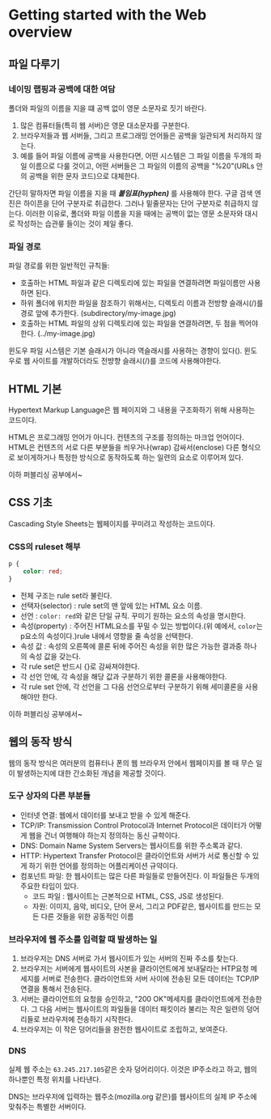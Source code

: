 # Getting started with the Web overview

## 파일 다루기
### 네이밍 랩핑과 공백에 대한 여담
폴더와 파일의 이름을 지을 떄 공백 없이 영문 소문자로 짓기 바란다.

1. 많은 컴퓨터들(특히 웹 서버)은 영문 대소문자를 구분한다.
2. 브라우저들과 웹 서버들, 그리고 프로그래밍 언어들은 공백을 일관되게 처리하지 않는다.
3. 예를 들어 파일 이름에 공백을 사용한다면, 어떤 시스템은 그 파일 이름을 두개의 파일 이름으로 다룰 것이고, 어떤 서버들은 그 파일의 이름의 공백을 "%20"(URLs 안의 공백을 위한 문자 코드)으로 대체한다.

간단히 말하자면 파일 이름을 지을 때 ***붙임표(hyphen)*** 를 사용해야 한다.
구글 검색 엔진은 하이픈을 단어 구분자로 취급한다. 그러나 밑줄문자는 단어 구분자로 취급하지 않는다.
이러한 이유로, 폴더와 파일 이름을 지을 때에는 공백이 없는 영문 소문자와 대시로 작성하는 습관릏 들이는 것이 제일 좋다. 

### 파일 경로
파일 경로를 위한 일반적인 규칙들:

- 호출하는 HTML 파일과 같은 디렉토리에 있는 파일을 연결하려면 파일이름만 사용하면 된다.
- 하위 폴더에 위치한 파일을 참조하기 위해서는, 디렉토리 이름과 전방향 슬래시(/)를 경로 앞에 추가한다. (subdirectory/my-image.jpg)
- 호출하는 HTML 파일의 상위 디렉토리에 있는 파일을 연결하려면, 두 점을 찍어야 한다. (../my-image.jpg)

윈도우 파일 시스템은 기본 슬래시가 아니라 역슬래시를 사용하는 경향이 있다(\).
윈도우로 웹 사이트를 개발하더라도 전뱡향 슬래시(/)를 코드에 사용해야한다.

## HTML 기본
Hypertext Markup Language은 웹 페이지와 그 내용을 구조화하기 위해 사용하는 코드이다.

HTML은 프로그래밍 언어가 아니다. 컨텐츠의 구조를 정의하는 마크업 언어이다.
HTML은 컨텐츠의 서로 다른 부분들을 씌우거나(wrap) 감싸서(enclose) 다른 형식으로 보이게하거나 특정한 방식으로 동작하도록 하는 일련의 요소로 이루어져 있다.

이하 퍼블리싱 공부에서~

## CSS 기초
Cascading Style Sheets는 웹페이지를 꾸미려고 작성하는 코드이다.

### CSS의 ruleset 해부
```css
p {
    color: red;
}
```
- 전체 구조는 rule set라 불린다.
- 선택자(selector) : rule set의 맨 앞에 있는 HTML 요소 이름.
- 선언 : ```color: red```와 같은 단일 규칙. 꾸미기 원하는 요소의 속성을 명시한다.
- 속성(property) : 주어진 HTML요소를 꾸밀 수 있는 방법이다.(위 예에서, ```color```는 p요소의 속성이다.)rule 내에서 영향을 줄 속성을 선택한다.
- 속성 값 : 속성의 오른쪽에 콜론 뒤에 주어진 속성을 위한 많은 가능한 결과중 하나의 속성 값을 갖는다.
- 각 rule set은 반드시 {}로 감싸져야한다.
- 각 선언 안에, 각 속성을 해당 값과 구분하기 위한 콜론을 사용해야한다.
- 각 rule set 안에, 각 선언을 그 다음 선언으로부터 구분하기 위해 세미콜론을 사용해야만 한다.

이하 퍼블리싱 공부에서~

## 웹의 동작 방식
웹의 동작 방식은 여러분의 컴퓨터나 폰의 웹 브라우저 안에서 웹페이지를 볼 때 무슨 일이 발생하는지에 대한 간소화된 개념을 제공할 것이다.

### 도구 상자의 다른 부분들
- 인터넷 연결: 웹에서 데이터를 보내고 받을 수 있게 해준다.
- TCP/IP: Transmission Control Protocol과 Internet Protocol은 데이터가 어떻게 웹을 건너 여행해야 하는지 정의하는 동신 규햑이다.
- DNS: Domain Name System Servers는 웹사이트를 위한 주소록과 같다.
- HTTP: Hypertext Transfer Protocol은 클라이언트와 서버가 서로 통신할 수 있게 하기 위한 언어를 정의하는 어플리케이션 규약이다.
- 컴포넌트 파일: 한 웹사이트는 많은 다른 파일들로 만들어진다. 이 파일들은 두개의 주요한 타입이 있다.
  - 코드 파일 : 웹사이트는 근본적으로 HTML, CSS, JS로 생성된다.
  - 자원: 이미지, 음악, 비디오, 단어 문서, 그리고 PDF같은, 웹사이트를 만드는 모든 다른 것들을 위한 공동적인 이름

### 브라우저에 웹 주소를 입력할 때 발생하는 일
1. 브라우저는 DNS 서버로 가서 웹사이트가 있는 서버의 진짜 주소를 찾는다.
2. 브라우저는 서버에게 웹사이트의 사본을 클라이언트에게 보내달라는 HTP요청 메세지를 서버로 전송한다. 클라이언트와 서버 사이에 전송된 모든 데이터는 TCP/IP연결을 통해서 전송된다.
3. 서버는 클라이언트의 요청을 승인하고, "200 OK"메세지를 클라이언트에게 전송한다. 그 다음 서버는 웹사이트의 파일들을 데이터 패킷이라 불리는 작은 일련의 덩어리들로 브라우저에 전송하기 시작한다.
4. 브라우저는 이 작은 덩어리들을 완전한 웹사이트로 조립하고, 보여준다.

### DNS
실제 웹 주소는 ```63.245.217.105```같은 숫자 덩어리이다. 이것은 IP주소라고 하고, 웹의 하나뿐인 특정 위치를 나타낸다.

DNS는 브라우저에 입력하는 웹주소(mozilla.org 같은)를 웹사이트의 실제 IP 주소에 맞춰주는 특별한 서버이다.
